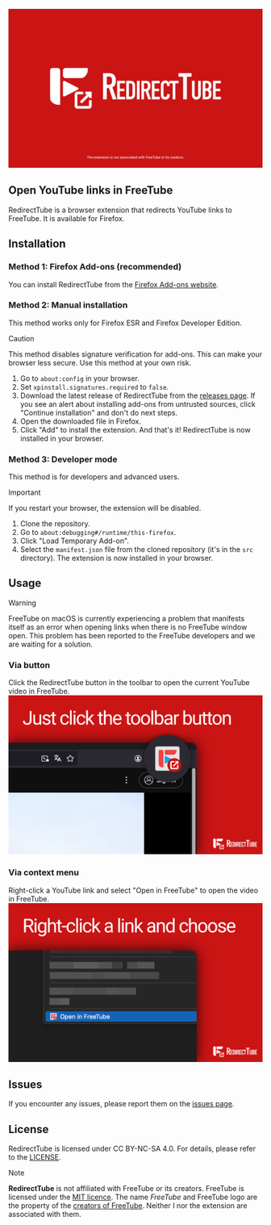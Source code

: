 ![RedirectTube](/assets/banner.png)

## Open YouTube links in FreeTube

RedirectTube is a browser extension that redirects YouTube links to FreeTube. It is available for Firefox.

## Installation

### Method 1: Firefox Add-ons (recommended)
You can install RedirectTube from the [Firefox Add-ons website](https://addons.mozilla.org/firefox/addon/redirecttube/).

### Method 2: Manual installation
This method works only for Firefox ESR and Firefox Developer Edition.
> [!CAUTION]
> This method disables signature verification for add-ons. This can make your browser less secure. Use this method at your own risk.
1. Go to `about:config` in your browser.
2. Set `xpinstall.signatures.required` to `false`.
3. Download the latest release of RedirectTube from the [releases page](https://github.com/MStankiewiczOfficial/RedirectTube/releases/). If you see an alert about installing add-ons from untrusted sources, click "Continue installation" and don't do next steps.
4. Open the downloaded file in Firefox.
5. Click "Add" to install the extension.
And that's it! RedirectTube is now installed in your browser.

### Method 3: Developer mode
This method is for developers and advanced users.
> [!IMPORTANT]
> If you restart your browser, the extension will be disabled.
1. Clone the repository.
2. Go to `about:debugging#/runtime/this-firefox`.
3. Click "Load Temporary Add-on".
4. Select the `manifest.json` file from the cloned repository (it's in the `src` directory).
The extension is now installed in your browser.

## Usage

> [!WARNING]
> FreeTube on macOS is currently experiencing a problem that manifests itself as an error when opening links when there is no FreeTube window open. This problem has been reported to the FreeTube developers and we are waiting for a solution.

### Via button

Click the RedirectTube button in the toolbar to open the current YouTube video in FreeTube.
![](/assets/toolbar.png)

### Via context menu

Right-click a YouTube link and select "Open in FreeTube" to open the video in FreeTube.
![](/assets/context-menu.png)

## Issues
If you encounter any issues, please report them on the [issues page](https://github.com/MStankiewiczOfficial/RedirectTube/issues/).


## License
RedirectTube is licensed under CC BY-NC-SA 4.0. For details, please refer to the [LICENSE](LICENSE.md).

> [!NOTE]
> **RedirectTube** is not affiliated with FreeTube or its creators. FreeTube is licensed under the [MIT licence](https://github.com/FreeTubeApp/FreeTube-Docs/blob/master/LICENSE). The name *FreeTube* and FreeTube logo are the property of the [creators of FreeTube](https://docs.freetubeapp.io/credits/). Neither I nor the extension are associated with them.
